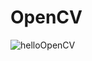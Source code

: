 # OpenCV
![helloOpenCV](https://user-images.githubusercontent.com/45216743/109890592-9749c700-7c98-11eb-9f31-48e644674fdd.png)
